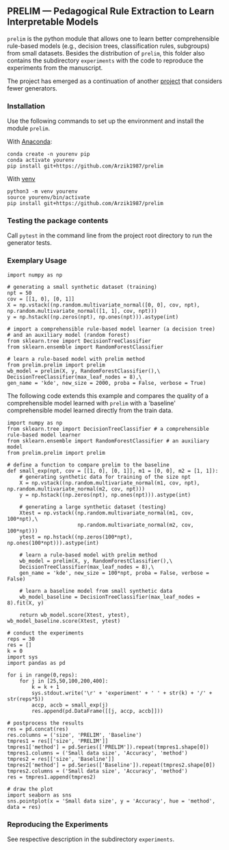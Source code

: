 ## PRELIM &mdash; **P**edagogical **R**ule **E**xtraction to **L**earn **I**nterpretable **M**odels

`prelim` is the python module that allows one to learn better comprehensible rule-based models (e.g., decision trees, classification rules, subgroups) from small datasets. Besides the distribution of `prelim`, this folder also contains the subdirectory `experiments` with the code to reproduce the experiments from the manuscript.

The project has emerged as a continuation of another [project](https://github.com/bobboman1000/gr_prim) that considers fewer generators.

### Installation

Use the following commands to set up the environment and install the module `prelim`.

With [Anaconda](https://www.anaconda.com/products/distribution):
```
conda create -n yourenv pip
conda activate yourenv
pip install git+https://github.com/Arzik1987/prelim
```

With [venv](https://packaging.python.org/en/latest/guides/installing-using-pip-and-virtual-environments/)
```
python3 -m venv yourenv
source yourenv/bin/activate
pip install git+https://github.com/Arzik1987/prelim
```

### Testing the package contents
Call <code>pytest</code> in the command line from the project root directory to run the generator tests.

### Exemplary Usage

```
import numpy as np

# generating a small synthetic dataset (training)
npt = 50
cov = [[1, 0], [0, 1]]
X = np.vstack((np.random.multivariate_normal([0, 0], cov, npt), np.random.multivariate_normal([1, 1], cov, npt)))
y = np.hstack((np.zeros(npt), np.ones(npt))).astype(int)

# import a comprehensible rule-based model learner (a decision tree)
# and an auxiliary model (random forest)
from sklearn.tree import DecisionTreeClassifier
from sklearn.ensemble import RandomForestClassifier

# learn a rule-based model with prelim method
from prelim.prelim import prelim
wb_model = prelim(X, y, RandomForestClassifier(),\
DecisionTreeClassifier(max_leaf_nodes = 8),\
gen_name = 'kde', new_size = 2000, proba = False, verbose = True)
```

The following code extends this example and compares the quality of a comprehensible model learned with `prelim` with a 'baseline' comprehensible model learned directly from the train data.

```
import numpy as np
from sklearn.tree import DecisionTreeClassifier # a comprehensible rule-based model learner
from sklearn.ensemble import RandomForestClassifier # an auxiliary model
from prelim.prelim import prelim

# define a function to compare prelim to the baseline
def small_exp(npt, cov = [[1, 0], [0, 1]], m1 = [0, 0], m2 = [1, 1]):
    # generating synthetic data for training of the size npt
    X = np.vstack((np.random.multivariate_normal(m1, cov, npt), np.random.multivariate_normal(m2, cov, npt)))
    y = np.hstack((np.zeros(npt), np.ones(npt))).astype(int)
    
    # generating a large synthetic dataset (testing)
    Xtest = np.vstack((np.random.multivariate_normal(m1, cov, 100*npt),\
                       np.random.multivariate_normal(m2, cov, 100*npt)))
    ytest = np.hstack((np.zeros(100*npt), np.ones(100*npt))).astype(int)
    
    # learn a rule-based model with prelim method
    wb_model = prelim(X, y, RandomForestClassifier(),\
    DecisionTreeClassifier(max_leaf_nodes = 8),\
    gen_name = 'kde', new_size = 100*npt, proba = False, verbose = False)
    
    # learn a baseline model from small synthetic data
    wb_model_baseline = DecisionTreeClassifier(max_leaf_nodes = 8).fit(X, y)
    
    return wb_model.score(Xtest, ytest), wb_model_baseline.score(Xtest, ytest)

# conduct the experiments
reps = 30
res = []
k = 0
import sys
import pandas as pd

for i in range(0,reps):
    for j in [25,50,100,200,400]:
        k = k + 1
        sys.stdout.write('\r' + 'experiment' + ' ' + str(k) + '/' + str(reps*5))
        accp, accb = small_exp(j)
        res.append(pd.DataFrame([[j, accp, accb]]))

# postprocess the results
res = pd.concat(res)
res.columns = ('size', 'PRELIM', 'Baseline')
tmpres1 = res[['size', 'PRELIM']]
tmpres1['method'] = pd.Series(['PRELIM']).repeat(tmpres1.shape[0])
tmpres1.columns = ('Small data size', 'Accuracy', 'method')
tmpres2 = res[['size', 'Baseline']]
tmpres2['method'] = pd.Series(['Baseline']).repeat(tmpres2.shape[0])
tmpres2.columns = ('Small data size', 'Accuracy', 'method')
res = tmpres1.append(tmpres2)

# draw the plot
import seaborn as sns
sns.pointplot(x = 'Small data size', y = 'Accuracy', hue = 'method', data = res)
```


### Reproducing the Experiments
See respective description in the subdirectory `experiments`.
